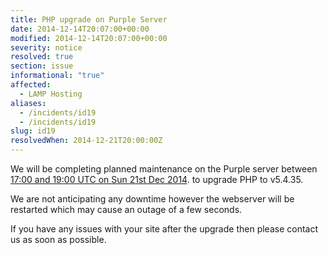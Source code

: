 ```yaml
---
title: PHP upgrade on Purple Server
date: 2014-12-14T20:07:00+00:00
modified: 2014-12-14T20:07:00+00:00
severity: notice
resolved: true
section: issue
informational: "true"
affected:
  - LAMP Hosting
aliases:
  - /incidents/id19
  - /incidents/id19
slug: id19
resolvedWhen: 2014-12-21T20:00:00Z
---
```


We will be completing planned maintenance on the Purple server between [17:00 and 19:00 UTC on Sun 21st Dec 2014](https://www.timeanddate.com/worldclock/fixedtime.html?iso=20141221T17&ah=2). to upgrade PHP to v5.4.35.

We are not anticipating any downtime however the webserver will be restarted which may cause an outage of a few seconds.

If you have any issues with your site after the upgrade then please contact us as soon as possible.

